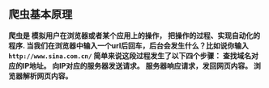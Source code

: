 ## 爬虫基本原理

**爬虫是 模拟用户在浏览器或者某个应用上的操作，
把操作的过程、实现自动化的程序.
当我们在浏览器中输入一个url后回车，后台会发生什么？比如说你输入`http://www.sina.com.cn/`
简单来说这段过程发生了以下四个步骤：
查找域名对应的IP地址。
向IP对应的服务器发送请求。
服务器响应请求，发回网页内容。
浏览器解析网页内容。**